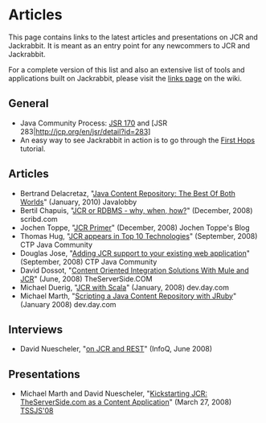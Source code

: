 <!--
   Licensed to the Apache Software Foundation (ASF) under one or more
   contributor license agreements.  See the NOTICE file distributed with
   this work for additional information regarding copyright ownership.
   The ASF licenses this file to You under the Apache License, Version 2.0
   (the "License"); you may not use this file except in compliance with
   the License.  You may obtain a copy of the License at

       http://www.apache.org/licenses/LICENSE-2.0

   Unless required by applicable law or agreed to in writing, software
   distributed under the License is distributed on an "AS IS" BASIS,
   WITHOUT WARRANTIES OR CONDITIONS OF ANY KIND, either express or implied.
   See the License for the specific language governing permissions and
   limitations under the License.
-->

Articles
========
This page contains links to the latest articles and presentations on JCR
and Jackrabbit. It is meant as an entry point for any newcommers to JCR and
Jackrabbit.

For a complete version of this list and also an extensive list of tools and
applications built on Jackrabbit, please visit the [links page](http://jackrabbit.apache.org/archive/wiki/JCR/JcrLinks_115513443.html) on the wiki.


General
-------
* Java Community Process: [JSR 170](http://jcp.org/en/jsr/detail?id=170) and [JSR 283|http://jcp.org/en/jsr/detail?id=283]
* An easy way to see Jackrabbit in action is to go through the [First Hops](first-hops.html) tutorial.


Articles
--------
* Bertrand Delacretaz, "[Java Content Repository: The Best Of Both Worlds](http://java.dzone.com/articles/java-content-repository-best)" (January, 2010) Javalobby
* Bertil Chapuis, "[JCR or RDBMS - why, when, how?](http://www.scribd.com/doc/11163161/JCR-or-RDBMS-why-when-how)" (December, 2008) scribd.com
* Jochen Toppe, "[JCR Primer](http://jtoee.com/jsr-170/)" (December, 2008) Jochen Toppe's Blog
* Thomas Hug, "[JCR appears in Top 10 Technologies](http://ctpjava.blogspot.com/2008/09/top-10-java-technologies-at-cambridge.html)" (September, 2008) CTP Java Community
* Douglas Jose, "[Adding JCR support to your existing web application](http://ctpjava.blogspot.com/2008/09/adding-jcr-support-to-your-existing-web.html)" (September, 2008) CTP Java Community
* David Dossot, "[Content Oriented Integration Solutions With Mule and JCR](http://www.theserverside.com/tt/articles/article.tss?l=COISWithMuleandJCR)" (June, 2008) TheServerSide.COM
* Michael Duerig, "[JCR with Scala](http://dev.day.com/microsling/content/blogs/main/scalajcr.html)" (January, 2008) dev.day.com
* Michael Marth, "[Scripting a Java Content Repository with JRuby](http://dev.day.com/microsling/content/blogs/main/jrubyjcr.html)" (January 2008) dev.day.com


Interviews
----------
* David Nuescheler, "[on JCR and REST](http://www.infoq.com/articles/nuescheler-jcr-rest)" (InfoQ, June 2008)


Presentations
-------------
* Michael Marth and David Nuescheler, "[Kickstarting JCR: TheServerSide.com as a Content Application](http://www.slideshare.net/uncled/theserverside-kickstarting-jcr)" (March 27, 2008) [TSSJS'08](http://javasymposium.techtarget.com/lasvegas/persistence.html#DNueschelerJCR)
